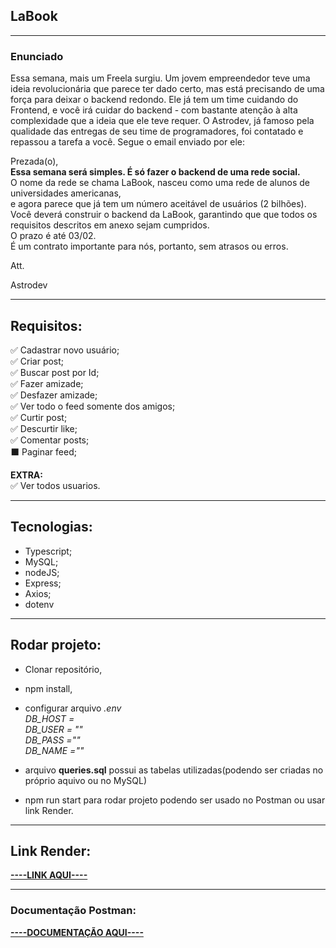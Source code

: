 ## LaBook
---

### Enunciado

Essa semana, mais um Freela surgiu. Um jovem empreendedor teve uma ideia revolucionária que parece ter dado certo, mas está precisando de uma força para deixar o backend redondo. Ele já tem um time cuidando do Frontend, e você irá cuidar do backend - com bastante atenção à alta complexidade que a ideia que ele teve requer. O Astrodev, já famoso pela qualidade das entregas de seu time de programadores, foi contatado e repassou a tarefa a você. Segue o email enviado por ele:

Prezada(o),</br>
    **Essa semana será simples. É só fazer o backend de uma rede social.**  </br>
	O nome da rede se chama LaBook, nasceu como uma rede de alunos de 
universidades americanas,</br> e agora parece que já tem um número aceitável 
de usuários (2 bilhões).</br>
	Você deverá construir o backend da LaBook, garantindo que 
que todos os requisitos descritos em anexo sejam cumpridos. </br>O
prazo é até 03/02.</br>
	É um contrato importante para nós, portanto, sem atrasos ou erros.</br>

Att.</br>

Astrodev</br>

---

## Requisitos:

✅  Cadastrar novo usuário;</br>
✅  Criar post;</br>
✅  Buscar post por Id;</br>
✅  Fazer amizade;</br>
✅  Desfazer amizade;</br>
✅  Ver todo o feed somente dos amigos;</br>
✅  Curtir post;</br>
✅  Descurtir like;</br>
✅  Comentar posts;</br>
⬛  Paginar feed; </br>

**EXTRA:**</br>
✅  Ver todos usuarios.</br>

---

## Tecnologias:

- Typescript;
- MySQL;
- nodeJS;
- Express;
- Axios;
- dotenv

---

## Rodar projeto:

- Clonar repositório,
- npm install,
- configurar arquivo *.env*</br>
*DB_HOST =</br> DB_USER = ""</br> DB_PASS =""</br> DB_NAME =""</br>*

- arquivo **queries.sql** possui as tabelas utilizadas(podendo ser criadas no próprio aquivo ou no MySQL)
- npm run start para rodar projeto podendo ser usado no Postman ou usar link Render.

---

## Link Render:

**[----LINK AQUI----]()**

---

### Documentação Postman:

**[----DOCUMENTAÇÃO AQUI----]()**
